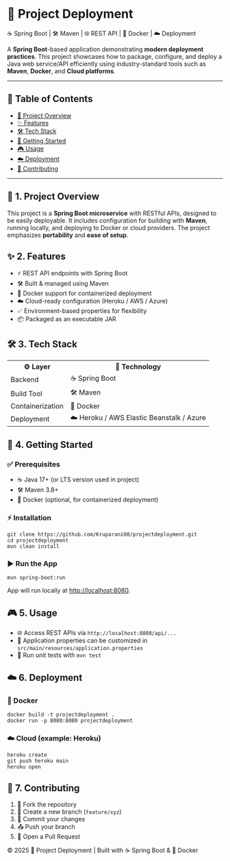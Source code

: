 <!DOCTYPE html>
<html lang="en">
<head>
  <meta charset="UTF-8">
</head>
<body>

<h1>🚀 Project Deployment</h1>

<p>
  <span>☕ Spring Boot</span> |
  <span>🛠 Maven</span> |
  <span>🌐 REST API</span> |
  <span>🐳 Docker</span> |
  <span>☁️ Deployment</span>
</p>

<p>
  A <b>Spring Boot</b>-based application demonstrating <b>modern deployment practices</b>.  
  This project showcases how to package, configure, and deploy a Java web service/API efficiently 
  using industry-standard tools such as <b>Maven</b>, <b>Docker</b>, and <b>Cloud platforms</b>.
</p>

<hr>

<h2>📑 Table of Contents</h2>
<ul>
  <li><a href="#overview">📝 Project Overview</a></li>
  <li><a href="#features">✨ Features</a></li>
  <li><a href="#tech-stack">🛠 Tech Stack</a></li>
  <li><a href="#getting-started">🚀 Getting Started</a></li>
  <li><a href="#usage">🎮 Usage</a></li>
  <li><a href="#deployment">☁️ Deployment</a></li>
  <li><a href="#contribute">🤝 Contributing</a></li>
</ul>

<hr>

<h2 id="overview">📝 1. Project Overview</h2>
<p>
This project is a <b>Spring Boot microservice</b> with RESTful APIs, designed to be easily deployable.  
It includes configuration for building with <b>Maven</b>, running locally, and deploying to 
Docker or cloud providers. The project emphasizes <b>portability</b> and <b>ease of setup</b>.
</p>

<h2 id="features">✨ 2. Features</h2>
<ul>
  <li>⚡ REST API endpoints with Spring Boot</li>
  <li>🛠 Built & managed using Maven</li>
  <li>🐳 Docker support for containerized deployment</li>
  <li>☁️ Cloud-ready configuration (Heroku / AWS / Azure)</li>
  <li>✅ Environment-based properties for flexibility</li>
  <li>📦 Packaged as an executable JAR</li>
</ul>

<h2 id="tech-stack">🛠 3. Tech Stack</h2>
<table>
  <tr><th>⚙️ Layer</th><th>🔧 Technology</th></tr>
  <tr><td>Backend</td><td>☕ Spring Boot</td></tr>
  <tr><td>Build Tool</td><td>🛠 Maven</td></tr>
  <tr><td>Containerization</td><td>🐳 Docker</td></tr>
  <tr><td>Deployment</td><td>☁️ Heroku / AWS Elastic Beanstalk / Azure</td></tr>
</table>

<h2 id="getting-started">🚀 4. Getting Started</h2>

<h3>✅ Prerequisites</h3>
<ul>
  <li>☕ Java 17+ (or LTS version used in project)</li>
  <li>🛠 Maven 3.8+</li>
  <li>🐳 Docker (optional, for containerized deployment)</li>
</ul>

<h3>⚡ Installation</h3>
<pre><code>git clone https://github.com/Kruparani08/projectdeployment.git
cd projectdeployment
mvn clean install
</code></pre>

<h3>▶️ Run the App</h3>
<pre><code>mvn spring-boot:run
</code></pre>
<p>
App will run locally at <a href="http://localhost:8080" target="_blank">http://localhost:8080</a>.
</p>

<h2 id="usage">🎮 5. Usage</h2>
<ul>
  <li>🌐 Access REST APIs via <code>http://localhost:8080/api/...</code></li>
  <li>📂 Application properties can be customized in <code>src/main/resources/application.properties</code></li>
  <li>🧪 Run unit tests with <code>mvn test</code></li>
</ul>

<h2 id="deployment">☁️ 6. Deployment</h2>
<h3>🐳 Docker</h3>
<pre><code>docker build -t projectdeployment .
docker run -p 8080:8080 projectdeployment
</code></pre>

<h3>☁️ Cloud (example: Heroku)</h3>
<pre><code>heroku create
git push heroku main
heroku open
</code></pre>

<h2 id="contribute">🤝 7. Contributing</h2>
<ol>
  <li>🍴 Fork the repository</li>
  <li>🌿 Create a new branch (<code>feature/xyz</code>)</li>
  <li>💾 Commit your changes</li>
  <li>📤 Push your branch</li>
  <li>🔁 Open a Pull Request</li>
</ol>

<footer>
  <p>© 2025 🚀 Project Deployment | Built with ☕ Spring Boot & 🐳 Docker</p>
</footer>

</body>
</html>
